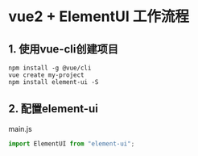 # vue2 + ElementUI 工作流程

## 1. 使用vue-cli创建项目

```shell
npm install -g @vue/cli
vue create my-project
npm install element-ui -S
```

## 2. 配置element-ui

main.js

```javascript
import ElementUI from "element-ui";
```

